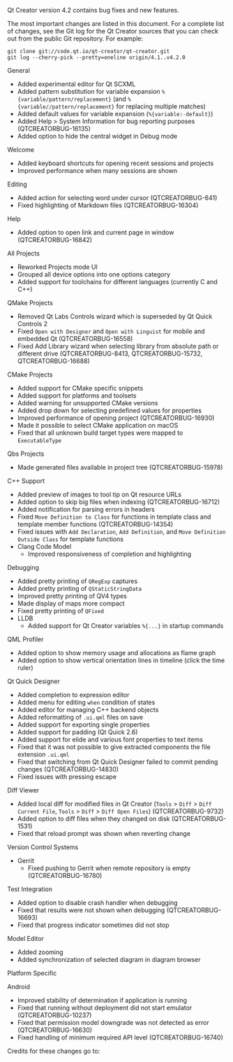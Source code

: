 Qt Creator version 4.2 contains bug fixes and new features.

The most important changes are listed in this document. For a complete
list of changes, see the Git log for the Qt Creator sources that
you can check out from the public Git repository. For example:

    git clone git://code.qt.io/qt-creator/qt-creator.git
    git log --cherry-pick --pretty=oneline origin/4.1..v4.2.0

General

* Added experimental editor for Qt SCXML
* Added pattern substitution for variable expansion
  `%{variable/pattern/replacement}` (and `%{variable//pattern/replacement}`
  for replacing multiple matches)
* Added default values for variable expansion (`%{variable:-default}`)
* Added Help > System Information for bug reporting purposes
  (QTCREATORBUG-16135)
* Added option to hide the central widget in Debug mode

Welcome

* Added keyboard shortcuts for opening recent sessions and projects
* Improved performance when many sessions are shown

Editing

* Added action for selecting word under cursor (QTCREATORBUG-641)
* Fixed highlighting of Markdown files
  (QTCREATORBUG-16304)

Help

* Added option to open link and current page in window (QTCREATORBUG-16842)

All Projects

* Reworked Projects mode UI
* Grouped all device options into one options category
* Added support for toolchains for different languages (currently C and C++)

QMake Projects

* Removed Qt Labs Controls wizard which is superseded by Qt Quick Controls 2
* Fixed `Open with Designer` and `Open with Linguist` for mobile and embedded Qt
  (QTCREATORBUG-16558)
* Fixed Add Library wizard when selecting library from absolute path or
  different drive (QTCREATORBUG-8413, QTCREATORBUG-15732, QTCREATORBUG-16688)

CMake Projects

* Added support for CMake specific snippets
* Added support for platforms and toolsets
* Added warning for unsupported CMake versions
* Added drop down for selecting predefined values for properties
* Improved performance of opening project (QTCREATORBUG-16930)
* Made it possible to select CMake application on macOS
* Fixed that all unknown build target types were mapped to `ExecutableType`

Qbs Projects

* Made generated files available in project tree (QTCREATORBUG-15978)

C++ Support

* Added preview of images to tool tip on Qt resource URLs
* Added option to skip big files when indexing (QTCREATORBUG-16712)
* Added notification for parsing errors in headers
* Fixed `Move Definition to Class` for functions in template class and
  template member functions (QTCREATORBUG-14354)
* Fixed issues with `Add Declaration`, `Add Definition`, and
  `Move Definition Outside Class` for template functions
* Clang Code Model
    * Improved responsiveness of completion and highlighting

Debugging

* Added pretty printing of `QRegExp` captures
* Added pretty printing of `QStaticStringData`
* Improved pretty printing of QV4 types
* Made display of maps more compact
* Fixed pretty printing of `QFixed`
* LLDB
    * Added support for Qt Creator variables `%{...}` in startup commands

QML Profiler

* Added option to show memory usage and allocations as flame graph
* Added option to show vertical orientation lines in timeline
  (click the time ruler)

Qt Quick Designer

* Added completion to expression editor
* Added menu for editing `when` condition of states
* Added editor for managing C++ backend objects
* Added reformatting of `.ui.qml` files on save
* Added support for exporting single properties
* Added support for padding (Qt Quick 2.6)
* Added support for elide and various font properties to text items
* Fixed that it was not possible to give extracted components
  the file extension `.ui.qml`
* Fixed that switching from Qt Quick Designer failed to commit pending changes
  (QTCREATORBUG-14830)
* Fixed issues with pressing escape

Diff Viewer

* Added local diff for modified files in Qt Creator (`Tools` > `Diff` >
  `Diff Current File`, `Tools` > `Diff` > `Diff Open Files`)
  (QTCREATORBUG-9732)
* Added option to diff files when they changed on disk
  (QTCREATORBUG-1531)
* Fixed that reload prompt was shown when reverting change

Version Control Systems

* Gerrit
    * Fixed pushing to Gerrit when remote repository is empty
      (QTCREATORBUG-16780)

Test Integration

* Added option to disable crash handler when debugging
* Fixed that results were not shown when debugging (QTCREATORBUG-16693)
* Fixed that progress indicator sometimes did not stop

Model Editor

* Added zooming
* Added synchronization of selected diagram in diagram browser

Platform Specific

Android

* Improved stability of determination if application is running
* Fixed that running without deployment did not start emulator
  (QTCREATORBUG-10237)
* Fixed that permission model downgrade was not detected as error
  (QTCREATORBUG-16630)
* Fixed handling of minimum required API level (QTCREATORBUG-16740)

Credits for these changes go to:  

